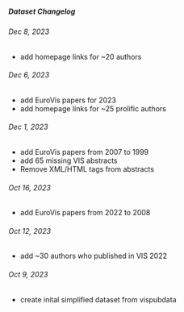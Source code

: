 ##### Dataset Changelog

###### Dec 8, 2023

- add homepage links for ~20 authors

###### Dec 6, 2023

- add EuroVis papers for 2023
- add homepage links for ~25 prolific authors

###### Dec 1, 2023

- add EuroVis papers from 2007 to 1999
- add 65 missing VIS abstracts
- Remove XML/HTML tags from abstracts

###### Oct 16, 2023

- add EuroVis papers from 2022 to 2008

###### Oct 12, 2023

- add ~30 authors who published in VIS 2022

###### Oct 9, 2023

- create inital simplified dataset from vispubdata
